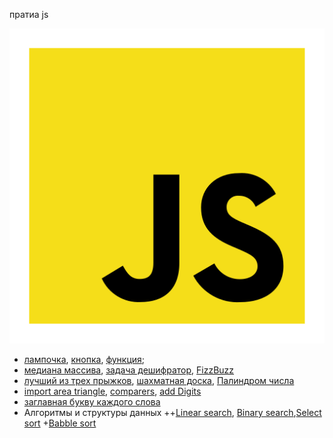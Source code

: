 пратиа js

![alt text](https://github.com/TheZnat/js_exercises/blob/main/js/file_type_js_official_icon_130509.png)
+ [лампочка](https://github.com/TheZnat/js_exercises/blob/main/lessonJS-2/lessonJS-2.html), [кнопка](https://github.com/TheZnat/js_exercises/blob/main/lessonJs-1/lessonJs-1.html), [функция](https://github.com/TheZnat/js_exercises/blob/main/1_homework.js);
+ [медиана массива](https://github.com/TheZnat/js_exercises/blob/main/medianaArray.js), [задача дешифратор](https://github.com/TheZnat/js_exercises/blob/main/task_novice_decryptor.js), [FizzBuzz](https://github.com/TheZnat/js_exercises/blob/main/FizzBuzz.js)
+ [лучший из трех прыжков](https://github.com/TheZnat/js_exercises/blob/main/three_best_jumps.js), [шахматная доска](https://github.com/TheZnat/js_exercises/blob/main/Chessboard.js), [Палиндром числа](https://github.com/TheZnat/js_exercises/blob/main/Palindrome_number.js)
+ [import area triangle](https://github.com/TheZnat/js_exercises/tree/main/importTreningJs), [comparers](https://github.com/TheZnat/js_exercises/blob/main/comparers.js), [add Digits](https://github.com/TheZnat/js_exercises/blob/main/addDigits.js)
+ [заглавная букву каждого слова](https://github.com/TheZnat/js_exercises/blob/main/solition.js)
+ Алгоритмы и структуры данных
++[Linear search](https://github.com/TheZnat/js_exercises/blob/main/Algorithms%20and%20data%20structures%20js/1_linear_search.js), [Binary search](https://github.com/TheZnat/js_exercises/blob/main/Algorithms%20and%20data%20structures%20js/2_binary_search.js),[Select sort](https://github.com/TheZnat/js_exercises/blob/main/Algorithms%20and%20data%20structures%20js/3_select_sort.js)
+[Babble sort](https://github.com/TheZnat/js_exercises/blob/main/Algorithms%20and%20data%20structures%20js/4_babble_sort.js)
